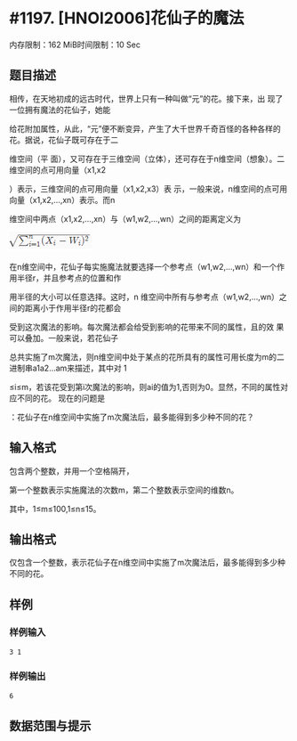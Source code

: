 # #1197. [HNOI2006]花仙子的魔法

内存限制：162 MiB时间限制：10 Sec

## 题目描述

相传，在天地初成的远古时代，世界上只有一种叫做&ldquo;元&rdquo;的花。接下来，出 现了一位拥有魔法的花仙子，她能

给花附加属性，从此，&ldquo;元&rdquo;便不断变异，产生了大千世界千奇百怪的各种各样的花。据说，花仙子既可存在于二

维空间（平 面），又可存在于三维空间（立体），还可存在于n维空间（想象）。二维空间的点可用向量（x1,x2

）表示，三维空间的点可用向量（x1,x2,x3）表 示，一般来说，n维空间的点可用向量（x1,x2,&hellip;,xn）表示。而n

维空间中两点（x1,x2,&hellip;,xn）与（w1,w2,&hellip;,wn）之间的距离定义为

![](upload/201802/1(5).png)

在n维空间中，花仙子每实施魔法就要选择一个参考点（w1,w2,&hellip;,wn）和一个作用半径r，并且参考点的位置和作

用半径的大小可以任意选择。这时，n 维空间中所有与参考点（w1,w2,&hellip;,wn）之间的距离小于作用半径r的花都会

受到这次魔法的影响。每次魔法都会给受到影响的花带来不同的属性，且的效 果可以叠加。一般来说，若花仙子

总共实施了m次魔法，则n维空间中处于某点的花所具有的属性可用长度为m的二进制串a1a2&hellip;am来描述，其中对 1

&le;i&le;m，若该花受到第i次魔法的影响，则ai的值为1,否则为0。显然，不同的属性对应不同的花。 现在的问题是

：花仙子在n维空间中实施了m次魔法后，最多能得到多少种不同的花？

## 输入格式

包含两个整数，并用一个空格隔开，

第一个整数表示实施魔法的次数m，第二个整数表示空间的维数n。

其中，1&le;m&le;100,1&le;n&le;15。

## 输出格式

仅包含一个整数，表示花仙子在n维空间中实施了m次魔法后，最多能得到多少种不同的花。

## 样例

### 样例输入

    
    3 1
    

### 样例输出

    
    6
    

## 数据范围与提示
